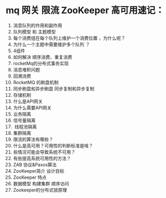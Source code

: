 # mq 网关 限流 ZooKeeper 高可用速记：
1. 消息队列的作用和副作用
2. 队列模型 和 主题模型
3. 每个消费组在每个队列上维护一个消费位置 ，为什么呢？
4. 为什么一个主题中需要维护多个队列 ？
5. 4组件
6. 如何解决 顺序消费、重复消费
7. rocketMq的分布式事务实现
8. 消息堆积问题
9. 回溯消费
10. RocketMQ 的刷盘机制
11. 同步刷盘和异步刷盘 同步复制和异步复制
12. 存储机制
13. 什么是API网关
14. 为什么需要API网关
15. 业务隔离
16. 信号量隔离
17.  线程池隔离
18. 集群隔离
19. 限流的算法有哪些？
20. 什么是高可用？可用性的判断标准是啥？
21. 些情况可能会导致系统不可用？
22. 有些提高系统可用性的方法？
23. ZAB 协议&Paxos算法
24. ZooKeeper简介 设计目标
25. ZooKeeper 特点
26. 数据模型  构建集群 顺序访问
27. Zookeeper的分布式锁原理
